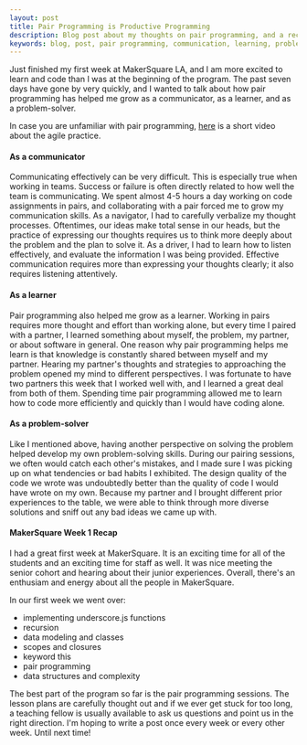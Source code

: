 ```yaml
---
layout: post
title: Pair Programming is Productive Programming
description: Blog post about my thoughts on pair programming, and a recap from MakerSquare Week 1.
keywords: blog, post, pair programming, communication, learning, problem-solving, software, makersquare, data structures, teamwork, recursion, los angeles, week 1
---
```


Just finished my first week at MakerSquare LA, and I am more excited to learn and code than I was at the beginning of the program. The past seven days have gone by very quickly, and I wanted to talk about how pair programming has helped me grow as a communicator, as a learner, and as a problem-solver.

In case you are unfamiliar with pair programming, <a href="https://www.youtube.com/watch?v=ET3Q6zNK3Io">here</a> is a short video about the agile practice.

<h4>As a communicator</h4>

Communicating effectively can be very difficult. This is especially true when working in teams. Success or failure is often directly related to how well the team is communicating. We spent almost 4-5 hours a day working on code assignments in pairs, and collaborating with a pair forced me to grow my communication skills. As a navigator, I had to carefully verbalize my thought processes. Oftentimes, our ideas make total sense in our heads, but the practice of expressing our thoughts requires us to think more deeply about the problem and the plan to solve it. As a driver, I had to learn how to listen effectively, and evaluate the information I was being provided. Effective communication requires more than expressing your thoughts clearly; it also requires listening attentively.

<h4>As a learner</h4>

Pair programming also helped me grow as a learner. Working in pairs requires more thought and effort than working alone, but every time I paired with a partner, I learned something about myself, the problem, my partner, or about software in general. One reason why pair programming helps me learn is that knowledge is constantly shared between myself and my partner. Hearing my partner's thoughts and strategies to approaching the problem opened my mind to different perspectives. I was fortunate to have two partners this week that I worked well with, and I learned a great deal from both of them. Spending time pair programming allowed me to learn how to code more efficiently and quickly than I would have coding alone.

<h4>As a problem-solver</h4>

Like I mentioned above, having another perspective on solving the problem helped develop my own problem-solving skills. During our pairing sessions, we often would catch each other's mistakes, and I made sure I was picking up on what tendencies or bad habits I exhibited. The design quality of the code we wrote was undoubtedly better than the quality of code I would have wrote on my own. Because my partner and I brought different prior experiences to the table, we were able to think through more diverse solutions and sniff out any bad ideas we came up with. 

<h4>MakerSquare Week 1 Recap</h4>

I had a great first week at MakerSquare. It is an exciting time for all of the students and an exciting time for staff as well. It was nice meeting the senior cohort and hearing about their junior experiences. Overall, there's an enthusiam and energy about all the people in MakerSquare.

In our first week we went over:
<ul>
<li>implementing underscore.js functions</li>
<li>recursion</li>
<li>data modeling and classes</li>
<li>scopes and closures</li>
<li>keyword this</li>
<li>pair programming</li>
<li>data structures and complexity</li>
</ul>

The best part of the program so far is the pair programming sessions. The lesson plans are carefully thought out and if we ever get stuck for too long, a teaching fellow is usually available to ask us questions and point us in the right direction. I'm hoping to write a post once every week or every other week. Until next time!